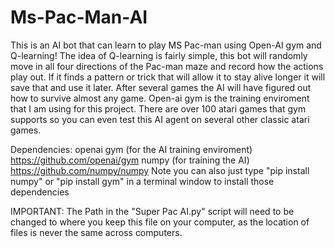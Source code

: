 # Ms-Pac-Man-AI

This is an AI bot that can learn to play MS Pac-man using Open-AI gym and Q-learning! The idea of Q-learning is fairly simple, 
this bot will randomly move in all four directions of the Pac-man maze and record how the actions play out. If it finds a 
pattern or trick that will allow it to stay alive longer it will save that and use it later. After several games the AI will 
have figured out how to survive almost any game. Open-ai gym is the training enviroment that I am using for this project. There
are over 100 atari games that gym supports so you can even test this AI agent on several other classic atari games.  


Dependencies:
openai gym (for the AI training enviroment) https://github.com/openai/gym
numpy (for training the AI) https://github.com/numpy/numpy
Note you can also just type "pip install numpy" or "pip install gym" in a terminal window to install those dependencies

IMPORTANT:
The Path in the "Super Pac AI.py" script will need to be changed to where you keep this file on your computer, as the location
of files is never the same across computers.
